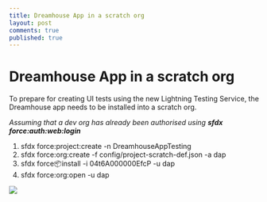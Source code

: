 ```yaml
---
title: Dreamhouse App in a scratch org
layout: post
comments: true
published: true
---
```


# Dreamhouse App in a scratch org

To prepare for creating UI tests using the new Lightning Testing Service, the Dreamhouse app needs to be installed into a scratch org.

_Assuming that a dev org has already been authorised using **sfdx force:auth:web:login**_

1. sfdx force:project:create -n DreamhouseAppTesting
2. sfdx force:org:create -f config/project-scratch-def.json -a dap
3. sfdx force:package:install -i 04t6A000000EfcP  -u dap
4. sfdx force:org:open -u dap


<img src="{{ site.url }}/assets/gifs/dreamhouse-app-via-sfdx.gif" />
